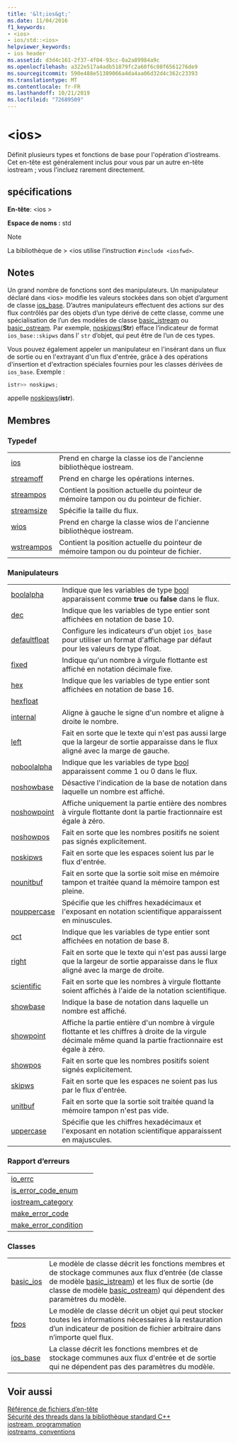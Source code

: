 ```yaml
---
title: '&lt;ios&gt;'
ms.date: 11/04/2016
f1_keywords:
- <ios>
- ios/std::<ios>
helpviewer_keywords:
- ios header
ms.assetid: d3d4c161-2f37-4f04-93cc-0a2a89984a9c
ms.openlocfilehash: a322e517a4adb51879fc2a60f6c08f6561276de9
ms.sourcegitcommit: 590e488e51389066a4da4aa06d32d4c362c23393
ms.translationtype: MT
ms.contentlocale: fr-FR
ms.lasthandoff: 10/21/2019
ms.locfileid: "72689509"
---
```

# <a name="ltiosgt"></a>&lt;ios&gt;

Définit plusieurs types et fonctions de base pour l'opération d'iostreams. Cet en-tête est généralement inclus pour vous par un autre en-tête iostream ; vous l'incluez rarement directement.

## <a name="requirements"></a>spécifications

**En-tête**: \<ios >

**Espace de noms :** std

> [!NOTE]
> La bibliothèque de > \<ios utilise l’instruction `#include <iosfwd>`.

## <a name="remarks"></a>Notes

Un grand nombre de fonctions sont des manipulateurs. Un manipulateur déclaré dans \<ios> modifie les valeurs stockées dans son objet d’argument de classe [ios_base](../standard-library/ios-base-class.md). D’autres manipulateurs effectuent des actions sur des flux contrôlés par des objets d’un type dérivé de cette classe, comme une spécialisation de l’un des modèles de classe [basic_istream](../standard-library/basic-istream-class.md) ou [basic_ostream](../standard-library/basic-ostream-class.md). Par exemple, [noskipws](../standard-library/ios-functions.md#noskipws)(**Str**) efface l’indicateur de format `ios_base::skipws` dans l' `str` d’objet, qui peut être de l’un de ces types.

Vous pouvez également appeler un manipulateur en l'insérant dans un flux de sortie ou en l'extrayant d'un flux d'entrée, grâce à des opérations d'insertion et d'extraction spéciales fournies pour les classes dérivées de `ios_base`. Exemple :

```cpp
istr>> noskipws;
```

appelle [noskipws](../standard-library/ios-functions.md#noskipws)(**istr**).

## <a name="members"></a>Membres

### <a name="typedefs"></a>Typedef

|||
|-|-|
|[ios](../standard-library/ios-typedefs.md#ios)|Prend en charge la classe ios de l'ancienne bibliothèque iostream.|
|[streamoff](../standard-library/ios-typedefs.md#streamoff)|Prend en charge les opérations internes.|
|[streampos](../standard-library/ios-typedefs.md#streampos)|Contient la position actuelle du pointeur de mémoire tampon ou du pointeur de fichier.|
|[streamsize](../standard-library/ios-typedefs.md#streamsize)|Spécifie la taille du flux.|
|[wios](../standard-library/ios-typedefs.md#wios)|Prend en charge la classe wios de l'ancienne bibliothèque iostream.|
|[wstreampos](../standard-library/ios-typedefs.md#wstreampos)|Contient la position actuelle du pointeur de mémoire tampon ou du pointeur de fichier.|

### <a name="manipulators"></a>Manipulateurs

|||
|-|-|
|[boolalpha](../standard-library/ios-functions.md#boolalpha)|Indique que les variables de type [bool](../cpp/bool-cpp.md) apparaissent comme **true** ou **false** dans le flux.|
|[dec](../standard-library/ios-functions.md#dec)|Indique que les variables de type entier sont affichées en notation de base 10.|
|[defaultfloat](../standard-library/ios-functions.md#ios_defaultfloat)|Configure les indicateurs d'un objet `ios_base` pour utiliser un format d'affichage par défaut pour les valeurs de type float.|
|[fixed](../standard-library/ios-functions.md#fixed)|Indique qu'un nombre à virgule flottante est affiché en notation décimale fixe.|
|[hex](../standard-library/ios-functions.md#hex)|Indique que les variables de type entier sont affichées en notation de base 16.|
|[hexfloat](../standard-library/ios-functions.md#hexfloat)|
|[internal](../standard-library/ios-functions.md#internal)|Aligne à gauche le signe d'un nombre et aligne à droite le nombre.|
|[left](../standard-library/ios-functions.md#left)|Fait en sorte que le texte qui n'est pas aussi large que la largeur de sortie apparaisse dans le flux aligné avec la marge de gauche.|
|[noboolalpha](../standard-library/ios-functions.md#noboolalpha)|Indique que les variables de type [bool](../cpp/bool-cpp.md) apparaissent comme 1 ou 0 dans le flux.|
|[noshowbase](../standard-library/ios-functions.md#noshowbase)|Désactive l'indication de la base de notation dans laquelle un nombre est affiché.|
|[noshowpoint](../standard-library/ios-functions.md#noshowpoint)|Affiche uniquement la partie entière des nombres à virgule flottante dont la partie fractionnaire est égale à zéro.|
|[noshowpos](../standard-library/ios-functions.md#noshowpos)|Fait en sorte que les nombres positifs ne soient pas signés explicitement.|
|[noskipws](../standard-library/ios-functions.md#noskipws)|Fait en sorte que les espaces soient lus par le flux d'entrée.|
|[nounitbuf](../standard-library/ios-functions.md#nounitbuf)|Fait en sorte que la sortie soit mise en mémoire tampon et traitée quand la mémoire tampon est pleine.|
|[nouppercase](../standard-library/ios-functions.md#nouppercase)|Spécifie que les chiffres hexadécimaux et l'exposant en notation scientifique apparaissent en minuscules.|
|[oct](../standard-library/ios-functions.md#oct)|Indique que les variables de type entier sont affichées en notation de base 8.|
|[right](../standard-library/ios-functions.md#right)|Fait en sorte que le texte qui n'est pas aussi large que la largeur de sortie apparaisse dans le flux aligné avec la marge de droite.|
|[scientific](../standard-library/ios-functions.md#scientific)|Fait en sorte que les nombres à virgule flottante soient affichés à l'aide de la notation scientifique.|
|[showbase](../standard-library/ios-functions.md#showbase)|Indique la base de notation dans laquelle un nombre est affiché.|
|[showpoint](../standard-library/ios-functions.md#showpoint)|Affiche la partie entière d'un nombre à virgule flottante et les chiffres à droite de la virgule décimale même quand la partie fractionnaire est égale à zéro.|
|[showpos](../standard-library/ios-functions.md#showpos)|Fait en sorte que les nombres positifs soient signés explicitement.|
|[skipws](../standard-library/ios-functions.md#skipws)|Fait en sorte que les espaces ne soient pas lus par le flux d'entrée.|
|[unitbuf](../standard-library/ios-functions.md#unitbuf)|Fait en sorte que la sortie soit traitée quand la mémoire tampon n'est pas vide.|
|[uppercase](../standard-library/ios-functions.md#uppercase)|Spécifie que les chiffres hexadécimaux et l'exposant en notation scientifique apparaissent en majuscules.|

### <a name="error-reporting"></a>Rapport d’erreurs

|||
|-|-|
|[io_errc](../standard-library/ios-functions.md#io_errc)||
|[is_error_code_enum](../standard-library/ios-functions.md#is_error_code_enum)||
|[iostream_category](../standard-library/ios-functions.md#iostream_category)||
|[make_error_code](../standard-library/ios-functions.md#make_error_code)||
|[make_error_condition](../standard-library/ios-functions.md#make_error_condition)||

### <a name="classes"></a>Classes

|||
|-|-|
|[basic_ios](../standard-library/basic-ios-class.md)|Le modèle de classe décrit les fonctions membres et de stockage communes aux flux d’entrée (de classe de modèle [basic_istream](../standard-library/basic-istream-class.md)) et les flux de sortie (de classe de modèle [basic_ostream](../standard-library/basic-ostream-class.md)) qui dépendent des paramètres du modèle.|
|[fpos](../standard-library/fpos-class.md)|Le modèle de classe décrit un objet qui peut stocker toutes les informations nécessaires à la restauration d’un indicateur de position de fichier arbitraire dans n’importe quel flux.|
|[ios_base](../standard-library/ios-base-class.md)|La classe décrit les fonctions membres et de stockage communes aux flux d'entrée et de sortie qui ne dépendent pas des paramètres du modèle.|

## <a name="see-also"></a>Voir aussi

[Référence de fichiers d’en-tête](../standard-library/cpp-standard-library-header-files.md)\
[Sécurité des threads dans la bibliothèque standard C++](../standard-library/thread-safety-in-the-cpp-standard-library.md)\
[iostream, programmation](../standard-library/iostream-programming.md)\
[iostreams, conventions](../standard-library/iostreams-conventions.md)
